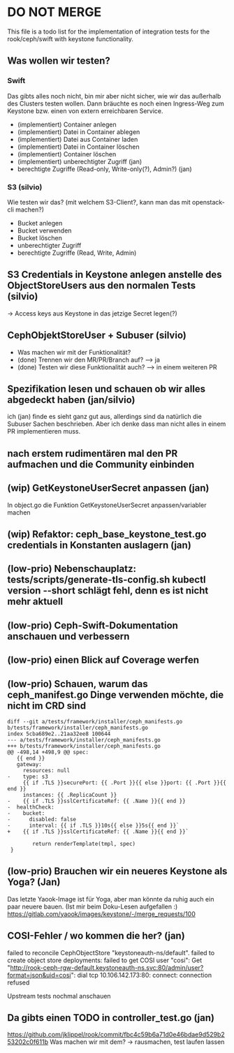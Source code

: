 # DO NOT MERGE

This file is a todo list for the implementation of integration tests for the rook/ceph/swift with keystone functionality.

## Was wollen wir testen?

### Swift 

Das gibts alles noch nicht, bin mir aber nicht sicher, wie wir das außerhalb des Clusters testen wollen.
Dann bräuchte es noch einen Ingress-Weg zum Keystone bzw. einen von extern erreichbaren Service.

- (implementiert) Container anlegen
- (implementiert) Datei in Container ablegen
- (implementiert) Datei aus Container laden
- (implementiert) Datei in Container löschen
- (implementiert) Container löschen
- (implementiert) unberechtigter Zugriff (jan)
- berechtigte Zugriffe (Read-only, Write-only(?), Admin?) (jan)

### S3 (silvio)

Wie testen wir das? (mit welchem S3-Client?, kann man das mit openstack-cli machen?)

- Bucket anlegen
- Bucket verwenden
- Bucket löschen
- unberechtigter Zugriff
- berechtigte Zugriffe (Read, Write, Admin)

## S3 Credentials in Keystone anlegen anstelle des ObjectStoreUsers aus den normalen Tests (silvio)
-> Access keys aus Keystone in das jetzige Secret legen(?)

## CephObjektStoreUser + Subuser (silvio)

- Was machen wir mit der Funktionalität?
- (done) Trennen wir den MR/PR/Branch auf? --> ja
- (done) Testen wir diese Funktionalität auch? --> in einem weiteren PR

## Spezifikation lesen und schauen ob wir alles abgedeckt haben (jan/silvio)

ich (jan) finde es sieht ganz gut aus, allerdings sind da natürlich die Subuser Sachen beschrieben. Aber ich denke
dass man nicht alles in einem PR implementieren muss.

## nach erstem rudimentären mal den PR aufmachen und die Community einbinden

## (wip) GetKeystoneUserSecret anpassen (jan)

In object.go die Funktion GetKeystoneUserSecret anpassen/variabler machen

## (wip) Refaktor: ceph_base_keystone_test.go credentials in Konstanten auslagern (jan)

##  (low-prio) Nebenschauplatz: tests/scripts/generate-tls-config.sh kubectl version --short schlägt fehl, denn es ist nicht mehr aktuell

## (low-prio) Ceph-Swift-Dokumentation anschauen und verbessern

## (low-prio) einen Blick auf Coverage werfen

## (low-prio) Schauen, warum das ceph_manifest.go Dinge verwenden möchte, die nicht im CRD sind

```
diff --git a/tests/framework/installer/ceph_manifests.go b/tests/framework/installer/ceph_manifests.go
index 5cba689e2..21aa32ee8 100644
--- a/tests/framework/installer/ceph_manifests.go
+++ b/tests/framework/installer/ceph_manifests.go
@@ -498,14 +498,9 @@ spec:
   {{ end }}
   gateway:
     resources: null
-    type: s3
     {{ if .TLS }}securePort: {{ .Port }}{{ else }}port: {{ .Port }}{{ end }}
     instances: {{ .ReplicaCount }}
-    {{ if .TLS }}sslCertificateRef: {{ .Name }}{{ end }}
-  healthCheck:
-    bucket:
-      disabled: false
-      interval: {{ if .TLS }}10s{{ else }}5s{{ end }}`
+    {{ if .TLS }}sslCertificateRef: {{ .Name }}{{ end }}`

        return renderTemplate(tmpl, spec)
 }

```

## (low-prio) Brauchen wir ein neueres Keystone als Yoga? (Jan)

Das letzte Yaook-Image ist für Yoga, aber man könnte da ruhig auch ein paar neuere bauen.
(Ist mir beim Doku-Lesen aufgefallen :)
https://gitlab.com/yaook/images/keystone/-/merge_requests/100


## COSI-Fehler / wo kommen die her? (jan)
failed to reconcile CephObjectStore "keystoneauth-ns/default". failed to create object store deployments: failed to get COSI user "cosi": Get "http://rook-ceph-rgw-default.keystoneauth-ns.svc:80/admin/user?format=json&uid=cosi": dial tcp 10.106.142.173:80: connect: connection refused

Upstream tests nochmal anschauen

## Da gibts einen TODO in controller_test.go (jan)
https://github.com/jklippel/rook/commit/fbc4c59b6a71d0e46bdae9d529b253202c0f611b
Was machen wir mit dem?
-> rausmachen, test laufen lassen
